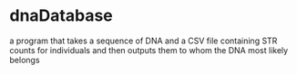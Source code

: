 # dnaDatabase
a program that takes a sequence of DNA and a CSV file containing STR counts for individuals and then outputs them to whom the DNA most likely belongs
